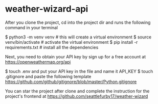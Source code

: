 # weather-wizard-api
After you clone the project, cd into the project dir and runs the following command in your terminal

$ python3 -m venv venv # this will create a virtual environment
$ source venv/bin/activate # activate the virtual environment
$ pip install -r requirements.txt # install all the dependencies

Next, you need to obtain your API key by sign up for a free account at https://openweathermap.org/api

$ touch .env and put your API key in the file and name it API_KEY
$ touch .gitignore and paste the following template 
https://github.com/github/gitignore/blob/master/Python.gitignore

You can star the project after clone and complete the instruction for the project's frontend at 
https://github.com/seattlefurby17/weather-wizard

